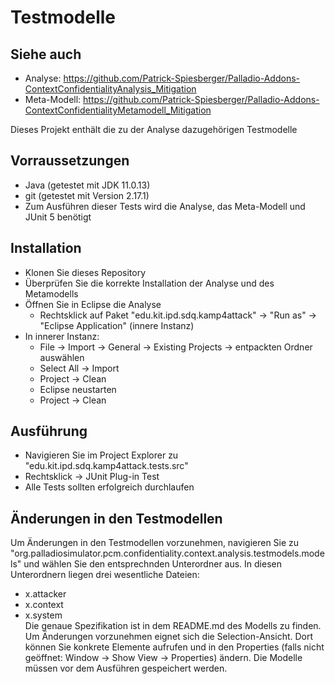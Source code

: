 # Testmodelle

## Siehe auch
* Analyse: https://github.com/Patrick-Spiesberger/Palladio-Addons-ContextConfidentialityAnalysis_Mitigation
* Meta-Modell: https://github.com/Patrick-Spiesberger/Palladio-Addons-ContextConfidentialityMetamodell_Mitigation

Dieses Projekt enthält die zu der Analyse dazugehörigen Testmodelle

## Vorraussetzungen

* Java (getestet mit JDK 11.0.13)
* git (getestet mit Version 2.17.1)
* Zum Ausführen dieser Tests wird die Analyse, das Meta-Modell und JUnit 5 benötigt

## Installation
* Klonen Sie dieses Repository
* Überprüfen Sie die korrekte Installation der Analyse und des Metamodells
* Öffnen Sie in Eclipse die Analyse
  * Rechtsklick auf Paket "edu.kit.ipd.sdq.kamp4attack" -> "Run as" -> "Eclipse Application" (innere Instanz)
* In innerer Instanz:
	* File -> Import -> General -> Existing Projects -> entpackten Ordner auswählen
	* Select All -> Import
	* Project -> Clean
	* Eclipse neustarten
	* Project -> Clean
  
 
## Ausführung
* Navigieren Sie im Project Explorer zu "edu.kit.ipd.sdq.kamp4attack.tests.src"
* Rechtsklick -> JUnit Plug-in Test
* Alle Tests sollten erfolgreich durchlaufen

## Änderungen in den Testmodellen
Um Änderungen in den Testmodellen vorzunehmen, navigieren Sie zu "org.palladiosimulator.pcm.confidentiality.context.analysis.testmodels.models"
und wählen Sie den entsprechnden Unterordner aus. In diesen Unterordnern liegen drei wesentliche Dateien:
* x.attacker
* x.context
* x.system <br>
Die genaue Spezifikation ist in dem README.md des Modells zu finden.
Um Änderungen vorzunehmen eignet sich die Selection-Ansicht. Dort können Sie konkrete Elemente aufrufen und in den Properties (falls nicht geöffnet: Window -> Show View -> Properties) ändern. Die Modelle müssen vor dem Ausführen gespeichert werden. 
